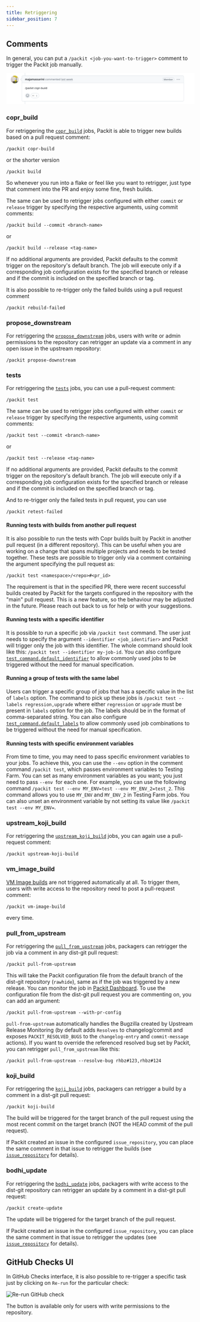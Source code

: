 ```yaml
---
title: Retriggering
sidebar_position: 7
---
```


## Comments
In general, you can put a `/packit <job-you-want-to-trigger>` comment
to trigger the Packit job manually.

![Re-run GitHub check](img/retriggering/comment.png)

### copr_build
For retriggering the [`copr_build`](/docs/configuration/upstream/copr_build) jobs, Packit is able to trigger new builds based on a pull request comment:

    /packit copr-build

or the shorter version

    /packit build

So whenever you run into a flake or feel like you want to retrigger, just type
that comment into the PR and enjoy some fine, fresh builds.

The same can be used to retrigger jobs configured with either `commit` or `release` 
trigger by specifying the respective arguments, using commit comments:

    /packit build --commit <branch-name>

or

    /packit build --release <tag-name>

If no additional arguments are provided, Packit defaults to the commit trigger on the repository's 
default branch. The job will execute only if a corresponding job configuration exists for the 
specified branch or release and if the commit is included on the specified branch or tag.

It is also possible to re-trigger only the failed builds using a pull request comment

    /packit rebuild-failed

### propose_downstream
For retriggering the [`propose_downstream`](/docs/configuration/upstream/propose_downstream) jobs, users with write or admin permissions to
the repository can retrigger an
update via a comment in any open issue in the upstream repository:

    /packit propose-downstream

### tests

For retriggering the [`tests`](/docs/configuration/upstream/tests) jobs, you can use a pull-request comment:

    /packit test

The same can be used to retrigger jobs configured with either `commit` or `release` 
trigger by specifying the respective arguments, using commit comments:

    /packit test --commit <branch-name>

or

    /packit test --release <tag-name>


If no additional arguments are provided, Packit defaults to the commit trigger on the repository's 
default branch. The job will execute only if a corresponding job configuration exists for the 
specified branch or release and if the commit is included on the specified branch or tag.

And to re-trigger only the failed tests in pull request, you can use

    /packit retest-failed

#### Running tests with builds from another pull request
It is also possible to run the tests with Copr builds built by Packit in another pull request 
(in a different repository). This can be useful when you are working on a change that spans 
multiple projects and needs to be tested together.
These tests are possible to trigger only via a comment containing the argument specifying the pull request as:

    /packit test <namespace>/<repo>#<pr_id>

The requirement is that in the specified PR, there were recent successful builds created by Packit
for the targets configured in the repository with the "main" pull request.
This is a new feature, so the behaviour may be adjusted in the future. 
Please reach out back to us for help or with your suggestions.

#### Running tests with a specific identifier
It is possible to run a specific job via `/packit test` command. 
The user just needs to specify the argument `--identifier <job_identifier>` and Packit will trigger only the job with this identifier.
The whole command should look like this: `/packit test --identifier my-job-id`.
You can also configure [`test_command.default_identifier`](/docs/configuration#default_identifier) to allow commonly used jobs
to be triggered without the need for manual specification.

#### Running a group of tests with the same label
Users can trigger a specific group of jobs that has a specific value in the list of `labels` option.
The command to pick up these jobs is `/packit test --labels regression,upgrade` where either `regression` or `upgrade` must be present in `labels` option for the job.
The labels should be in the format of comma-separated string.
You can also configure [`test_command.default_labels`](/docs/configuration#default_labels) to allow commonly used job combinations
to be triggered without the need for manual specification.

#### Running tests with specific environment variables
From time to time, you may need to pass specific environment variables to your jobs. 
To achieve this, you can use the `--env` option in the comment command `/packit test`, which passes environment variables to Testing Farm.
You can set as many environment variables as you want; you just need to pass `--env `for each one. 
For example, you can use the following command `/packit test --env MY_ENV=test --env MY_ENV_2=test_2`.
This command allows you to use `MY_ENV` and `MY_ENV_2` in Testing Farm jobs.
You can also unset an environment variable by not setting its value like `/packit test --env MY_ENV=`.

### upstream_koji_build

For retriggering the [`upstream_koji_build`](/docs/configuration/upstream/upstream_koji_build) jobs, you can 
again use a pull-request comment:

    /packit upstream-koji-build

### vm_image_build

[VM Image builds](/docs/configuration/upstream/vm_image_build) are not triggered automatically at all.
To trigger them, users with write access to the repository need to post a pull-request comment:

    /packit vm-image-build

every time.

### pull_from_upstream
For retriggering the [`pull_from_upstream`](/docs/configuration/downstream/pull_from_upstream) jobs, packagers can retrigger the job
via a comment in any dist-git pull request:

    /packit pull-from-upstream

This will take the Packit configuration file from the default branch of the dist-git
  repository (`rawhide`), same as if the job was triggered by a new release. 
You can monitor the job in [Packit Dashboard](https://dashboard.packit.dev/jobs/pull-from-upstreams).
To use the configuration file from the dist-git pull request you are commenting on, you can add an argument:

    /packit pull-from-upstream --with-pr-config

`pull-from-upstream` automatically handles the Bugzilla created by Upstream
Release Monitoring (by default adds `Resolves` to changelog/commit and exposes `PACKIT_RESOLVED_BUGS` to the `changelog-entry` and `commit-message`
actions). If you want to override the referenced resolved bug set by Packit, you can retrigger `pull_from_upstream` like this:

    /packit pull-from-upstream --resolve-bug rhbz#123,rhbz#124

### koji_build

For retriggering the [`koji_build`](/docs/configuration/downstream/koji_build) jobs, packagers can retrigger a build by a comment in a dist-git pull request:

    /packit koji-build

The build will be triggered for the target branch of the pull request using the most recent commit on the target branch
(NOT the HEAD commit of the pull request). 

If Packit created an issue in the configured `issue_repository`, you can place the same comment in that
issue to retrigger the builds (see [`issue_repository`](/docs/configuration#issue_repository) for details).

### bodhi_update
For retriggering the [`bodhi_update`](/docs/configuration/downstream/bodhi_update) jobs, packagers with write access to the dist-git repository can retrigger an update by a comment in a dist-git pull request:

    /packit create-update

The update will be triggered for the target branch of the pull request. 

If Packit created an issue in the configured `issue_repository`, you can place the same comment in that
issue to retrigger the updates (see [`issue_repository`](/docs/configuration#issue_repository) for details).


##  GitHub Checks UI
In GitHub Checks interface, it is also possible to re-trigger a specific task just by clicking on `Re-run`
for the particular check:

![Re-run GitHub check](img/github/github-check-rerun.png)

The button is available only for users with write permissions to the repository.
